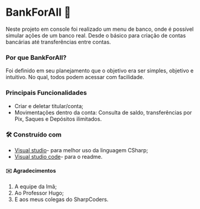 # BankForAll :bank:

Neste projeto em console foi realizado um menu de banco, onde é possível simular ações de um banco real. Desde o básico para criação de contas bancárias até transferências entre contas.

### Por que BankForAll?

 Foi definido em seu planejamento que o objetivo era ser simples, objetivo e intuitivo. No qual, todos podem acessar com facilidade.

### Principais Funcionalidades
- Criar e deletar titular/conta;
- Movimentações dentro da conta: Consulta de saldo, transferências por Pix, Saques e Depósitos ilimitados.

### 🛠️ Construído com
- [Visual studio](https://visualstudio.microsoft.com/pt-br/downloads/)- para melhor uso da linguagem CSharp;
- [Visual studio code](https://code.visualstudio.com)- para o readme.

#### :envelope: Agradecimentos 

1. A equipe da Imã;
2. Ao Professor Hugo;
3. E aos meus colegas do SharpCoders.